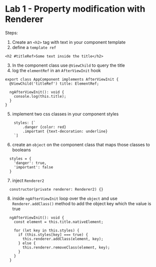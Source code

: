 # Lab 1 - Property modification with Renderer

Steps:
1. Create an `<h2>` tag with text in your component template
2. define a `template ref`

```
<h2 #titleRef>Some text inside the title</h2>
```

3. In the component class use `@ViewChild` to query the title
4. log the `elementRef` in an `AfterViewInit` hook

```
export class AppComponent implements AfterViewInit {
  @ViewChild('titleRef') title: ElementRef;

  ngAfterViewInit(): void {
    console.log(this.title);
  }
}
```

5. implement two css classes in your component styles 
```
    styles: [`
        .danger {color: red}
        .important {text-decoration: underline}
    `]  
```

6. create an `object` on the component class that maps those classes to booleans

```
  styles = {
    'danger': true,
    'important': false
  }
```

7. inject `Renderer2` 

```
  constructor(private renderer: Renderer2) {}
```

8. inside `ngAfterViewInit` loop over the `object` and use `Renderer.addClass()` method
   to add the object key which the value is true
   
```
  ngAfterViewInit(): void {
    const element = this.title.nativeElement;

    for (let key in this.styles) {
      if (this.styles[key] === true) {
        this.renderer.addClass(element, key);
      } else {
        this.renderer.removeClass(element, key);
      }
    }
  }
```   
